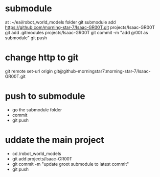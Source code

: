 # submodule
at :~/eai/robot_world_models folder
git submodule add https://github.com/morning-star-7/Isaac-GR00T.git projects/Isaac-GR00T
git add .gitmodules projects/Isaac-GR00T
git commit -m "add gr00t as submodule"
git push

# change http to git
git remote set-url origin git@github-morningstar7:morning-star-7/Isaac-GR00T.git


# push to submodule
- go the submodule folder
- commit
- git push

# uddate the main project
- cd /robot_world_models
- git add projects/Isaac-GR00T
- git commit -m "update groot submodule to latest commit"
- git push
